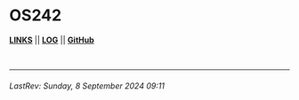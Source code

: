 # OS242

**[LINKS](links.md)** || **[LOG](TXT/mylog.txt)** || **[GitHub](https://github.com/karolinajocelyn/os242/)**

<br>

---
###### LastRev: Sunday, 8 September 2024 09:11
